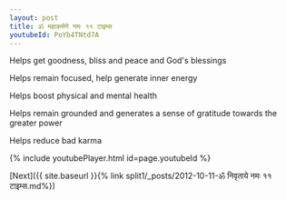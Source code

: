 ```yaml
---
layout: post
title: ॐ महाकर्मणे नमः ११ टाइम्स
youtubeId: PoYb4TNtd7A
---
```

 
 
Helps get goodness, bliss and peace and God's blessings
 
Helps remain focused, help generate inner energy 
 
Helps boost physical and mental health 
 
Helps remain grounded and generates a sense of gratitude towards the greater power 
 
Helps reduce bad karma
 
 
 
 


{% include youtubePlayer.html id=page.youtubeId %}
 
[Next]({{ site.baseurl }}{% link  split1/_posts/2012-10-11-ॐ निवृताये नमः ११ टाइम्स.md%})
 
